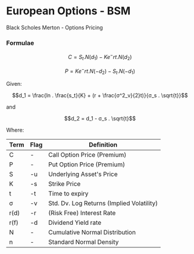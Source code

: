 # European Options - BSM
Black Scholes Merton -
Options Pricing

### Formulae

$$C = S_t . N(d_1) - Ke^-rt . N(d_2)$$

$$P = Ke^-rt . N(-d_2) - S_t . N(-d_1)$$


Given:

$$d_1 = \frac{ln . \frac{s_t}{K} + (r + \frac{σ^2_v}{2}t)}{σ_s . \sqrt{t}}$$

and

$$d_2 = d_1 - σ_s . \sqrt{t}$$

Where:

| Term | Flag | Definition |
| --- | ---- |  ------------- |
| C | - | Call Option Price (Premium) |
| P | - | Put Option Price (Premium) |
| S | -u | Underlying Asset's Price |
| K | -s | Strike Price |
| t | -t | Time to expiry |
| σ | -v | Std. Dv. Log Returns (Implied Volatility) |
| r(d) | -r | (Risk Free) Interest Rate |
| r(f) | -d | Dividend Yield rate |
| N | - | Cumulative Normal Distribution |
| n | - | Standard Normal Density |

